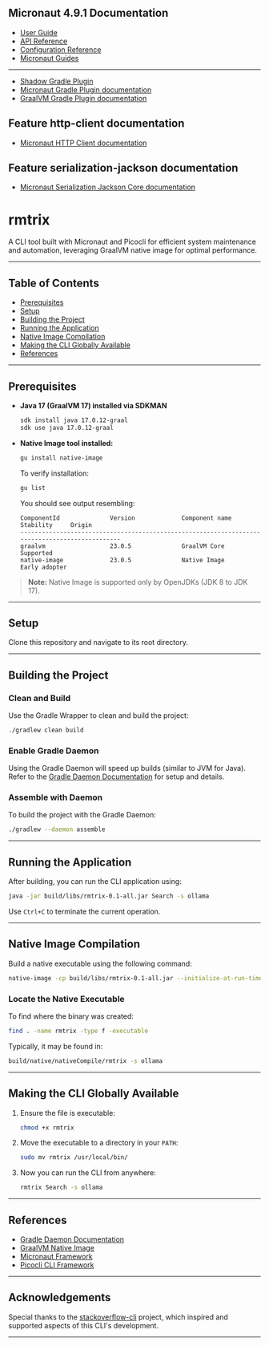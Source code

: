 ## Micronaut 4.9.1 Documentation

- [User Guide](https://docs.micronaut.io/4.9.1/guide/index.html)
- [API Reference](https://docs.micronaut.io/4.9.1/api/index.html)
- [Configuration Reference](https://docs.micronaut.io/4.9.1/guide/configurationreference.html)
- [Micronaut Guides](https://guides.micronaut.io/index.html)
---

- [Shadow Gradle Plugin](https://gradleup.com/shadow/)
- [Micronaut Gradle Plugin documentation](https://micronaut-projects.github.io/micronaut-gradle-plugin/latest/)
- [GraalVM Gradle Plugin documentation](https://graalvm.github.io/native-build-tools/latest/gradle-plugin.html)
## Feature http-client documentation

- [Micronaut HTTP Client documentation](https://docs.micronaut.io/latest/guide/index.html#nettyHttpClient)


## Feature serialization-jackson documentation

- [Micronaut Serialization Jackson Core documentation](https://micronaut-projects.github.io/micronaut-serialization/latest/guide/)

# rmtrix

A CLI tool built with Micronaut and Picocli for efficient system maintenance and automation, leveraging GraalVM native image for optimal performance.

---

## Table of Contents

- [Prerequisites](#prerequisites)
- [Setup](#setup)
- [Building the Project](#building-the-project)
- [Running the Application](#running-the-application)
- [Native Image Compilation](#native-image-compilation)
- [Making the CLI Globally Available](#making-the-cli-globally-available)
- [References](#references)

---

## Prerequisites

- **Java 17 (GraalVM 17) installed via SDKMAN**
  ```bash
  sdk install java 17.0.12-graal
  sdk use java 17.0.12-graal
  ```
- **Native Image tool installed:**
  ```bash
  gu install native-image
  ```
  To verify installation:
  ```bash
  gu list
  ```
  You should see output resembling:
  ```
  ComponentId              Version             Component name                Stability     Origin
  -----------------------------------------------------------------------------------------------
  graalvm                  23.0.5              GraalVM Core                  Supported
  native-image             23.0.5              Native Image                  Early adopter
  ```

> **Note:** Native Image is supported only by OpenJDKs (JDK 8 to JDK 17).

---

## Setup

Clone this repository and navigate to its root directory.

---

## Building the Project

### Clean and Build

Use the Gradle Wrapper to clean and build the project:
```bash
./gradlew clean build
```

### Enable Gradle Daemon

Using the Gradle Daemon will speed up builds (similar to JVM for Java).  
Refer to the [Gradle Daemon Documentation](https://docs.gradle.org/current/userguide/gradle_daemon.html) for setup and details.

### Assemble with Daemon

To build the project with the Gradle Daemon:
```bash
./gradlew --daemon assemble
```

---

## Running the Application

After building, you can run the CLI application using:
```bash
java -jar build/libs/rmtrix-0.1-all.jar Search -s ollama
```
Use `Ctrl+C` to terminate the current operation.

---

## Native Image Compilation

Build a native executable using the following command:
```bash
native-image -cp build/libs/rmtrix-0.1-all.jar --initialize-at-run-time=ch.qos.logback,org.slf4j,io.netty --no-fallback com.github.meettak.RmtrixCommand rmtrix
```

### Locate the Native Executable

To find where the binary was created:
```bash
find . -name rmtrix -type f -executable
```
Typically, it may be found in:
```bash
build/native/nativeCompile/rmtrix -s ollama
```

---

## Making the CLI Globally Available

1. Ensure the file is executable:
    ```bash
    chmod +x rmtrix
    ```
2. Move the executable to a directory in your `PATH`:
    ```bash
    sudo mv rmtrix /usr/local/bin/
    ```
3. Now you can run the CLI from anywhere:
    ```bash
    rmtrix Search -s ollama
    ```

---

## References

- [Gradle Daemon Documentation](https://docs.gradle.org/current/userguide/gradle_daemon.html)
- [GraalVM Native Image](https://www.graalvm.org/reference-manual/native-image/)
- [Micronaut Framework](https://micronaut.io/)
- [Picocli CLI Framework](https://picocli.info/)

---

## Acknowledgements

Special thanks to the [stackoverflow-cli](https://github.com/wololock/stackoverflow-cli) project, which inspired and supported aspects of this CLI's development.

---
